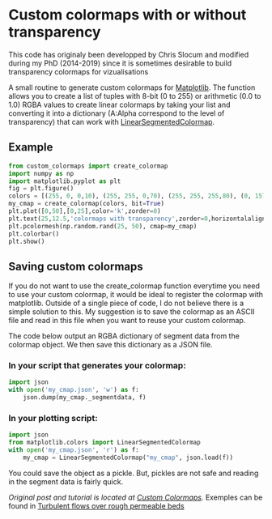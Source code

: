 # Custom colormaps with or without transparency

This code has originaly been developped by Chris Slocum and modified during my PhD (2014-2019) since it is sometimes desirable to build transparency colormaps for vizualisations


A small routine to generate custom colormaps for [Matplotlib](https://matplotlib.org/).
The function allows you to create a list of tuples with 8-bit (0 to 255) or arithmetic (0.0 to 1.0)
RGBA values to create linear colormaps by taking your list and converting it into a dictionary (A:Alpha correspond to the level of transparency)
that can work with [LinearSegmentedColormap](https://matplotlib.org/api/_as_gen/matplotlib.colors.LinearSegmentedColormap.html).

## Example
```python
from custom_colormaps import create_colormap
import numpy as np
import matplotlib.pyplot as plt
fig = plt.figure()
colors = [(255, 0, 0,10), (255, 255, 0,70), (255, 255, 255,80), (0, 157, 0,255), (0, 0, 255,255)] # This example uses the 8-bit RGBA
my_cmap = create_colormap(colors, bit=True)
plt.plot([0,50],[0,25],color='k',zorder=0)
plt.text(25,12.5,'colormaps with transparency',zorder=0,horizontalalignment='center',verticalalignment='center',fontsize=20)
plt.pcolormesh(np.random.rand(25, 50), cmap=my_cmap)
plt.colorbar()
plt.show()
```

## Saving custom colormaps
If you do not want to use the create_colormap function everytime you need to use your custom colormap, it would be ideal to register the colormap with matplotlib. Outside of a single piece of code, I do not believe there is a simple solution to this. My suggestion is to save the colormap as an ASCII file and read in this file when you want to reuse your custom colormap.

The code below output an RGBA dictionary of segment data from the colormap object. We then save this dictionary as a JSON file.

### In your script that generates your colormap:
```python
import json
with open('my_cmap.json', 'w') as f:
    json.dump(my_cmap._segmentdata, f)
```

### In your plotting script:
```python
import json
from matplotlib.colors import LinearSegmentedColormap
with open('my_cmap.json', 'r') as f:
    my_cmap = LinearSegmentedColormap("my_cmap", json.load(f))
```

You could save the object as a pickle. But, pickles are not safe and reading in the segment data is fairly quick.

*Original post and tutorial is located at [Custom Colormaps](http://schubert.atmos.colostate.edu/~cslocum/custom_cmap.html).*
Exemples can be found in [Turbulent flows over rough permeable beds](https://infoscience.epfl.ch/record/264790/files/EPFL_TH9327.pdf)
